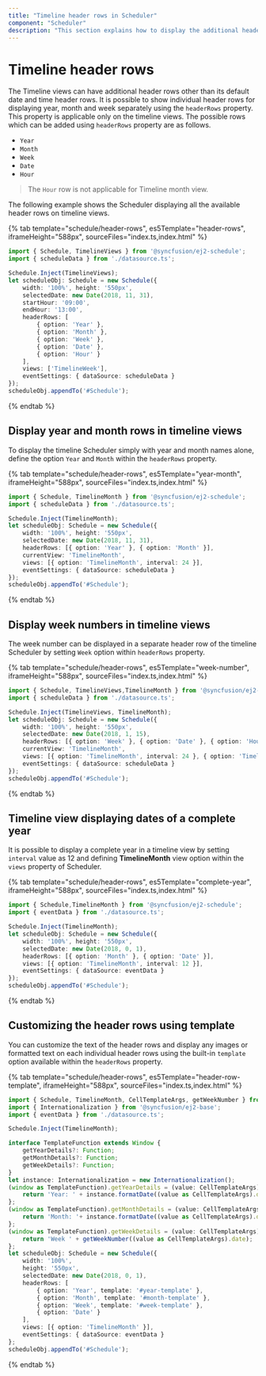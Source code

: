 ```yaml
---
title: "Timeline header rows in Scheduler"
component: "Scheduler"
description: "This section explains how to display the additional header rows on timeline view of Scheduler."
---
```


# Timeline header rows

The Timeline views can have additional header rows other than its default date and time header rows. It is possible to show individual header rows for displaying year, month and week separately using the `headerRows` property. This property is applicable only on the timeline views. The possible rows which can be added using `headerRows` property are as follows.

* `Year`
* `Month`
* `Week`
* `Date`
* `Hour`

> The `Hour` row is not applicable for Timeline month view.

The following example shows the Scheduler displaying all the available header rows on timeline views.

{% tab template="schedule/header-rows", es5Template="header-rows", iframeHeight="588px", sourceFiles="index.ts,index.html"  %}

```typescript
import { Schedule, TimelineViews } from '@syncfusion/ej2-schedule';
import { scheduleData } from './datasource.ts';

Schedule.Inject(TimelineViews);
let scheduleObj: Schedule = new Schedule({
    width: '100%', height: '550px',
    selectedDate: new Date(2018, 11, 31),
    startHour: '09:00',
    endHour: '13:00',
    headerRows: [
        { option: 'Year' },
        { option: 'Month' },
        { option: 'Week' },
        { option: 'Date' },
        { option: 'Hour' }
    ],
    views: ['TimelineWeek'],
    eventSettings: { dataSource: scheduleData }
});
scheduleObj.appendTo('#Schedule');
```

{% endtab %}

## Display year and month rows in timeline views

To display the timeline Scheduler simply with year and month names alone, define the option `Year` and `Month` within the `headerRows` property.

{% tab template="schedule/header-rows", es5Template="year-month", iframeHeight="588px", sourceFiles="index.ts,index.html"  %}

```typescript
import { Schedule, TimelineMonth } from '@syncfusion/ej2-schedule';
import { scheduleData } from './datasource.ts';

Schedule.Inject(TimelineMonth);
let scheduleObj: Schedule = new Schedule({
    width: '100%', height: '550px',
    selectedDate: new Date(2018, 11, 31),
    headerRows: [{ option: 'Year' }, { option: 'Month' }],
    currentView: 'TimelineMonth',
    views: [{ option: 'TimelineMonth', interval: 24 }],
    eventSettings: { dataSource: scheduleData }
});
scheduleObj.appendTo('#Schedule');
```

{% endtab %}

## Display week numbers in timeline views

The week number can be displayed in a separate header row of the timeline Scheduler by setting `Week` option within `headerRows` property.

{% tab template="schedule/header-rows", es5Template="week-number", iframeHeight="588px", sourceFiles="index.ts,index.html"  %}

```typescript
import { Schedule, TimelineViews,TimelineMonth } from '@syncfusion/ej2-schedule';
import { scheduleData } from './datasource.ts';

Schedule.Inject(TimelineViews, TimelineMonth);
let scheduleObj: Schedule = new Schedule({
    width: '100%', height: '550px',
    selectedDate: new Date(2018, 1, 15),
    headerRows: [{ option: 'Week' }, { option: 'Date' }, { option: 'Hour' }],
    currentView: 'TimelineMonth',
    views: [{ option: 'TimelineMonth', interval: 24 }, { option: 'TimelineWeek', interval: 3 }, { option: 'TimelineDay', interval: 4 }],
    eventSettings: { dataSource: scheduleData }
});
scheduleObj.appendTo('#Schedule');
```

{% endtab %}

## Timeline view displaying dates of a complete year

It is possible to display a complete year in a timeline view by setting `interval` value as 12 and defining **TimelineMonth** view option within the `views` property of Scheduler.

{% tab template="schedule/header-rows", es5Template="complete-year", iframeHeight="588px", sourceFiles="index.ts,index.html"  %}

```typescript
import { Schedule,TimelineMonth } from '@syncfusion/ej2-schedule';
import { eventData } from './datasource.ts';

Schedule.Inject(TimelineMonth);
let scheduleObj: Schedule = new Schedule({
    width: '100%', height: '550px',
    selectedDate: new Date(2018, 0, 1),
    headerRows: [{ option: 'Month' }, { option: 'Date' }],
    views: [{ option: 'TimelineMonth', interval: 12 }],
    eventSettings: { dataSource: eventData }
});
scheduleObj.appendTo('#Schedule');
```

{% endtab %}

## Customizing the header rows using template

You can customize the text of the header rows and display any images or formatted text on each individual header rows using the built-in `template` option available within the `headerRows` property.

{% tab template="schedule/header-rows", es5Template="header-row-template", iframeHeight="588px", sourceFiles="index.ts,index.html"  %}

```typescript
import { Schedule, TimelineMonth, CellTemplateArgs, getWeekNumber } from '@syncfusion/ej2-schedule';
import { Internationalization } from '@syncfusion/ej2-base';
import { eventData } from './datasource.ts';

Schedule.Inject(TimelineMonth);

interface TemplateFunction extends Window {
    getYearDetails?: Function;
    getMonthDetails?: Function;
    getWeekDetails?: Function;
}
let instance: Internationalization = new Internationalization();
(window as TemplateFunction).getYearDetails = (value: CellTemplateArgs) => {
    return 'Year: ' + instance.formatDate((value as CellTemplateArgs).date, { skeleton: 'y' });
};
(window as TemplateFunction).getMonthDetails = (value: CellTemplateArgs) => {
    return 'Month: '+ instance.formatDate((value as CellTemplateArgs).date, { skeleton: 'M' });
};
(window as TemplateFunction).getWeekDetails = (value: CellTemplateArgs) => {
    return 'Week ' + getWeekNumber((value as CellTemplateArgs).date);
};
let scheduleObj: Schedule = new Schedule({
    width: '100%',
    height: '550px',
    selectedDate: new Date(2018, 0, 1),
    headerRows: [
        { option: 'Year', template: '#year-template' },
        { option: 'Month', template: '#month-template' },
        { option: 'Week', template: '#week-template' },
        { option: 'Date' }
    ],
    views: [{ option: 'TimelineMonth' }],
    eventSettings: { dataSource: eventData }
};
scheduleObj.appendTo('#Schedule');
```

{% endtab %}